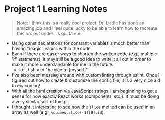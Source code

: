 # Project 1 Learning Notes
> Note: I think this is a really cool project.  Dr. Liddle has done an amazing job and I feel quite lucky to be able to learn how to recreate this project under his guidance.
- Using const declarations for constant variables is much better than having "magic" values within the code.
- Even if there are easier ways to shorten the written code (e.g., multiple 'if' statments), it may still be a good idea to write it all out in order to make it more understandable for me in the future.
    - I.e., I should "be nice to \[myself\]".
- I've also been messing around with custom linting through eslint.  Once I figured out how to create & customize the config file, it is a very nice aid to my coding!
- With all the html creation via JavaScript strings, I am beginning to get a sense for how exactly React works (components, etc.).  It must be doing a very similar sort of thing...
- I thought it interesting to see how the `slice` method can be used in an array as well (e.g., `volumes.slice(-1)[0].id`).